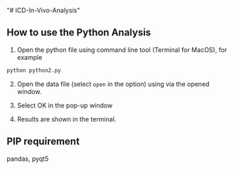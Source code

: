 "# ICD-In-Vivo-Analysis"

## How to use the Python Analysis

1. Open the python file using command line tool (Terminal for MacOS), for example
```python
python python2.py
```

2. Open the data file (select `open` in the option) using via the opened window.

3. Select OK in the pop-up window

4. Results are shown in the terminal.

## PIP requirement

pandas, pyqt5
